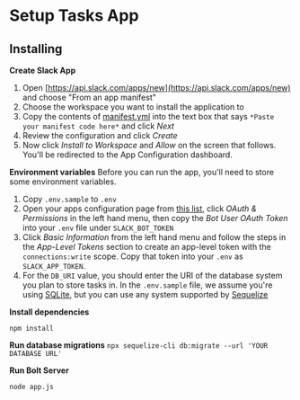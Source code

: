 # Setup Tasks App

## Installing

**Create Slack App**
1. Open [https://api.slack.com/apps/new](https://api.slack.com/apps/new) and choose "From an app manifest"
2. Choose the workspace you want to install the application to
3. Copy the contents of [manifest.yml](../manifest.yml) into the text box that says `*Paste your manifest code here*` and click *Next*
4. Review the configuration and click *Create*
5. Now click *Install to Workspace* and *Allow* on the screen that follows. You'll be redirected to the App Configuration dashboard.

**Environment variables**
Before you can run the app, you'll need to store some environment variables.

1. Copy `.env.sample` to `.env`
2. Open your apps configuration page from [this list](https://api.slack.com/apps), click *OAuth & Permissions* in the left hand menu, then copy the *Bot User OAuth Token* into your `.env` file under `SLACK_BOT_TOKEN`
3. Click *Basic Information* from the left hand menu and follow the steps in the *App-Level Tokens* section to create an app-level token with the `connections:write` scope. Copy that token into your `.env` as `SLACK_APP_TOKEN`.
4. For the `DB_URI` value, you should enter the URI of the database system you plan to store tasks in. In the `.env.sample` file, we assume you're using [SQLite](https://www.sqlite.org/index.html), but you can use any system supported by [Sequelize](https://sequelize.org/)

**Install dependencies**

`npm install`

**Run database migrations**
`npx sequelize-cli db:migrate --url 'YOUR DATABASE URL'`

**Run Bolt Server**

`node app.js`
